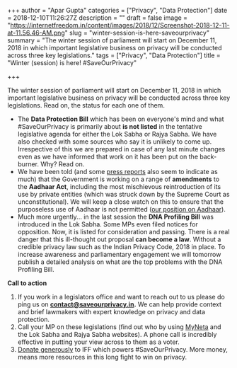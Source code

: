 +++
author = "Apar Gupta"
categories = ["Privacy", "Data Protection"]
date = 2018-12-10T11:26:27Z
description = ""
draft = false
image = "https://internetfreedom.in/content/images/2018/12/Screenshot-2018-12-11-at-11.56.46-AM.png"
slug = "winter-session-is-here-saveourprivacy"
summary = "The winter session of parliament will start on December 11, 2018 in which important legislative business on privacy will be conducted across three key legislations."
tags = ["Privacy", "Data Protection"]
title = "Winter (session) is here! #SaveOurPrivacy"

+++


The winter session of parliament will start on December 11, 2018 in which important legislative business on privacy will be conducted across three key legislations. Read on, the status for each one of them.

* The ****Data Protection Bill**** which has been on everyone's mind and what #SaveOurPrivacy is primarily about __****is not listed****__ in the tentative legislative agenda for either the Lok Sabha or Rajya Sabha. We have also checked with some sources who say it is unlikely to come up. Irrespective of this we are prepared in case of any last minute changes even as we have informed that work on it has been put on the back-burner. Why? Read on.
* We have been told (and some [press reports](https://www.thehindu.com/news/national/soon-all-aadhaar-holders-may-get-opportunity-to-opt-out/article25675295.ece) also seem to indicate as much) that the Government is working on a range of ****amendments**** to the ****Aadhaar Act****, including the most mischievous reintroduction of its use by private entities (which was struck down by the Supreme Court as unconstitutional). We will keep a close watch on this to ensure that the purposeless use of Aadhaar is not permitted ([our position on Aadhaar](https://saveourprivacy.in/blog/how-does-the-indian-privacy-code-2018-deal-with-aadhaar)).
* Much more urgently... in the last session the ****DNA Profiling Bill**** was introduced in the Lok Sabha. Some MPs even filed notices for opposition. Now, it is listed for consideration and passing. There is a real danger that this ill-thought out proposal ****can become a law****. Without a credible privacy law such as the Indian Privacy Code, 2018 in place. To increase awareness and parliamentary engagement we will tomorrow publish a detailed analysis on what are the top problems with the DNA Profiling Bill.

****Call to action****

1. If you work in a legislators office and want to reach out to us please do ping us on __[contact@saveourprivacy.in](mailto:contact@saveourprivacy.in).__ We can help provide context and brief lawmakers with expert knowledge on privacy and data protection.
2. Call your MP on these legislations (find out who by using [MyNeta](http://www.myneta.info/) and the Lok Sabha and Rajya Sabha websites). A phone call is incredibly effective in putting your view across to them as a voter.
3. [Donate generously](https://internetfreedom.in/donate/) to IFF which powers #SaveOurPrivacy. More money, means more resources in this long fight to win on privacy.

